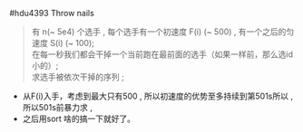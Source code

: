 #hdu4393 Throw nails
>有 n(~ 5e4) 个选手 , 每个选手有一个初速度 F(i) (~ 500) , 有一个之后的匀速度 S(i) (~ 100);<br>
>在每一秒我们都会干掉一个当前跑在最前面的选手（如果一样前，那么选id小的）;<br>
>求选手被依次干掉的序列 ;<br>

* 从F(i)入手，考虑到最大只有500 , 所以初速度的优势至多持续到第501s所以 ,所以501s前暴力求 ,
* 之后用sort 啥的搞一下就好了。<br>